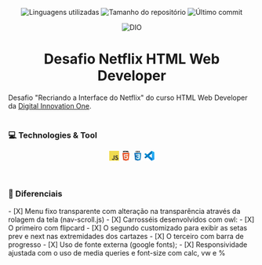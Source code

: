 <!-- Badges session -->
<p align="center">
  <!-- languages -->
  <img src="https://img.shields.io/github/languages/count/pleiterson/desafios-bootcamps-dio?style=social" alt="Linguagens utilizadas">
  <!-- repo size -->
  <img src="https://img.shields.io/github/repo-size/Pleiterson/desafios-bootcamps-dio?style=social" alt="Tamanho do repositório">
  <!-- last commit -->
  <img src="https://img.shields.io/github/last-commit/Pleiterson/desafios-bootcamps-dio?style=social" alt="Último commit">
</p>

<!--Banner session-->
<p align="center">
  <img src="https://hermes.digitalinnovation.one/assets/diome/logo.svg" alt="DIO" tittle="Digital Innovation One">
</p>

<!--About session-->
<h1 align="center">Desafio Netflix HTML Web Developer</h1>

Desafio "Recriando a Interface do Netflix" do curso HTML Web Developer da [Digital Innovation One](https://digitalinnovation.one/).
<br><br>

<!-- Ícones das linguagens -->
<h3> 💻 Technologies & Tool </h3>
<p align="center">
  <code><img height="20" src="https://raw.githubusercontent.com/github/explore/80688e429a7d4ef2fca1e82350fe8e3517d3494d/topics/javascript/javascript.png"></code>
  <code><img height="20" src="https://raw.githubusercontent.com/github/explore/80688e429a7d4ef2fca1e82350fe8e3517d3494d/topics/html/html.png"></code>
  <code><img height="20" src="https://raw.githubusercontent.com/github/explore/80688e429a7d4ef2fca1e82350fe8e3517d3494d/topics/css/css.png"></code>
  <code><img height="20" src="https://raw.githubusercontent.com/github/explore/80688e429a7d4ef2fca1e82350fe8e3517d3494d/topics/visual-studio-code/visual-studio-code.png"></code>
</p><br>

<h3> 🚀 Diferenciais </h3>
<p>
- [X] Menu fixo transparente com alteração na transparência através da rolagem da tela (nav-scroll.js)
- [X] Carrosséis desenvolvidos com owl:
  - [X] O primeiro com flipcard
  - [X] O segundo customizado para exibir as setas prev e next nas extremidades dos cartazes
  - [X] O terceiro com barra de progresso
- [X] Uso de fonte externa (google fonts);
- [X] Responsividade ajustada com o uso de media queries e font-size com calc, vw e %
</p><br>
